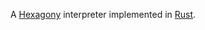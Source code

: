 A [Hexagony](https://github.com/m-ender/hexagony) interpreter implemented in [Rust](https://www.rust-lang.org).
